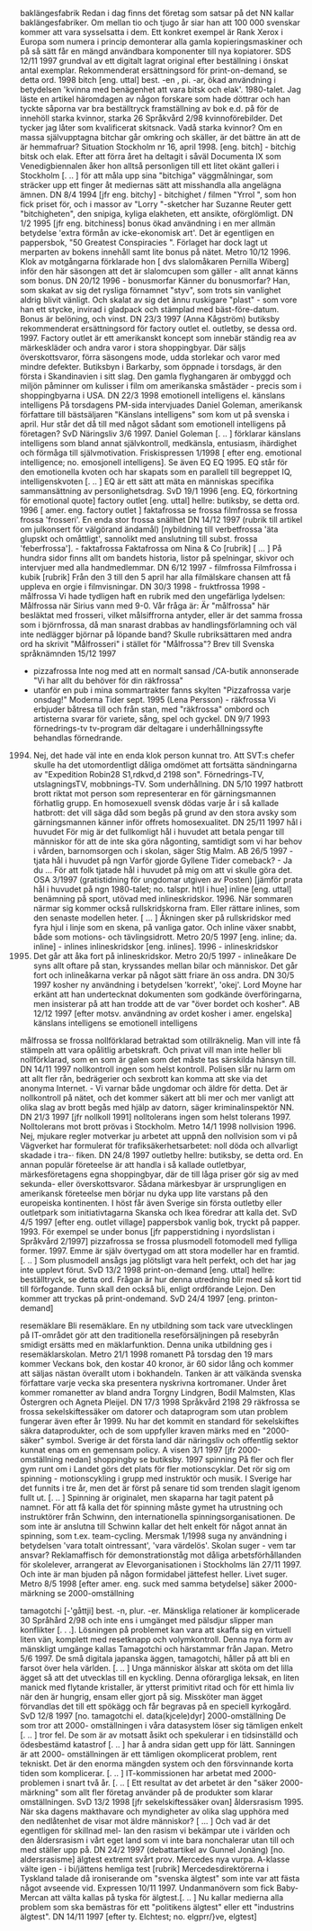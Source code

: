 baklängesfabrik Redan i dag finns det
företag som satsar på det NN kallar
baklängesfabriker. Om mellan tio och
tjugo år siar han att 100 000 svenskar
kommer att vara sysselsatta i dem. Ett
konkret exempel är Rank Xerox i
Europa som numera i princip demonterar
alla gamla kopieringsmaskiner
och på så sätt får en mängd användbara
komponenter till nya kopiatorer.
SDS 12/11 1997
grundval av ett digitalt lagrat original
efter beställning i önskat antal exemplar.
Rekommenderat ersättningsord
för print-on-demand, se detta ord.
1998
bitch [eng. uttal] best. -en , pi. -ar, ökad
användning i betydelsen 'kvinna med
benägenhet att vara bitsk och elak'.
1980-talet. Jag läste en artikel häromdagen
av någon forskare som hade
döttrar och han tyckte såporna var bra
beställtryck framställning av bok e.d. på för de innehöll starka kvinnor, starka
26 Språkvård 2/98 
kvinnoförebilder. Det tycker jag låter
som kvalificerat skitsnack. Vadå starka
kvinnor? Om en massa självupptagna
bitchar går omkring och skäller,
är det bättre än att de är hemmafruar?
Situation Stockholm nr 16, april 1998.
[eng. bitch] - bitchig bitsk och elak.
Efter att förra året ha deltagit i såväl
Documenta IX som Venedigbiennalen
åker hon alltså personligen till ett litet
okänt galleri i Stockholm [. .. ] för att
måla upp sina "bitchiga" väggmålningar,
som sträcker upp ett finger åt
mediernas sätt att misshandla alla
angelägna ämnen. DN 8/4 1994 [jfr
eng. bitchy] - bitchighet / filmen
"Yrrol ", som hon fick priset för, och i
massor av "Lorry "-sketcher har
Suzanne Reuter gett "bitchigheten",
den snipiga, kyliga elakheten, ett
ansikte, oförglömligt. DN 1/2 1995 [jfr
eng. bitchiness]
bonus ökad användning i en mer allmän
betydelse 'extra förmån av icke-ekonomisk
art'. Det är egentligen en pappersbok,
"50 Greatest Conspiracies ".
Förlaget har dock lagt ut merparten
av bokens innehåll samt lite bonus på
nätet. Metro 10/12 1996. Klok av motgångarna
förklarade hon [ dvs slalomåkaren
Pernilla Wiberg] inför den här
säsongen att det är slalomcupen som
gäller - allt annat känns som bonus.
DN 20/12 1996 - bonusmorfar
Känner du bonusmorfar? Han, som
skakat av sig det rysliga förnamnet
"styv", som trots sin vanlighet aldrig
blivit vänligt. Och skalat av sig det
ännu ruskigare "plast" - som vore
han ett stycke, invirad i gladpack och
stämplad med bäst-före-datum. Bonus
är belöning, och vinst. DN 23/3 1997
(Anna Kågström)
butiksby rekommenderat ersättningsord
för factory outlet el. outletby, se dessa
ord. 1997. Factory outlet är ett amerikanskt
koncept som innebär ständig
rea av märkeskläder och andra varor i
stora shoppingbyar. Där säljs överskottsvaror,
förra säsongens mode,
udda storlekar och varor med mindre
defekter. Butiksbyn i Barkarby, som
öppnade i torsdags, är den första i
Skandinavien i sitt slag. Den gamla
flyghangaren är ombyggd och miljön
påminner om kulisser i film om amerikanska
småstäder - precis som i shoppingbyarna
i USA. DN 22/3 1998
emotionell intelligens el. känslans
intelligens På torsdagens PM-sida
intervjuades Daniel Goleman, amerikansk
författare till bästsäljaren
"Känslans intelligens" som kom ut på
svenska i april. Hur står det då till
med något sådant som emotionell
intelligens på företagen? SvD Näringsliv
3/6 1997. Daniel Goleman
[. .. ] förklarar känslans intelligens som
bland annat självkontroll, medkänsla,
entusiasm, ihärdighet och förmåga till
självmotivation. Friskispressen 1/1998
[ efter eng. emotional intelligence; no.
emosjonell intelligens]. Se även EQ
EQ 1995. EQ står för den emotionella
kvoten och har skapats som en parallell
till begreppet IQ, intelligenskvoten
[. .. ] EQ är ett sätt att mäta en människas
specifika sammansättning av personlighetsdrag.
SvD 19/1 1996 [eng.
EQ, förkortning för emotional quote]
factory outlet [eng. uttal] hellre: butiksby,
se detta ord. 1996 [ amer. eng. factory
outlet ]
faktafrossa se frossa
filmfrossa se frossa
frossa 'frosseri'. En enda stor frossa
snällhet DN 14/12 1997 (rubrik till
artikel om julkonsert för välgörand
ändamål) [nybildning till verbetfrossa
'äta glupskt och omåttligt', sannolikt
med anslutning till subst. frossa
'feberfrossa']. - faktafrossa Faktafrossa
om Nina & Co [rubrik] [ ... ] På
hundra sidor finns allt om bandets historia,
listor på spelningar, skivor och
intervjuer med alla handmedlemmar.
DN 6/12 1997 - filmfrossa Filmfrossa
i kubik [rubrik] Från den 3 till den 5
april har alla filmälskare chansen att
få uppleva en orgie i filmvisningar.
DN 30/3 1998 - fruktfrossa 1998 -
målfrossa Vi hade tydligen haft en
rubrik med den ungefärliga lydelsen:
Målfrossa när Sirius vann med 9-0.
Vår fråga är: Är "målfrossa" här
besläktat med frosseri, vilket målsiffrorna
antyder, eller är det samma
frossa som i björnfrossa, då man snarast
drabbas av handlingsförlamning
och väl inte nedlägger björnar på
löpande band? Skulle rubriksättaren
med andra ord ha skrivit "Målfrosseri"
i stället för "Målfrossa"? Brev
till Svenska språknämnden 15/12 1997
- pizzafrossa Inte nog med att en normalt
sansad /CA-butik annonserade
"Vi har allt du behöver för din räkfrossa"
- utanför en pub i mina sommartrakter
fanns skylten "Pizzafrossa
varje onsdag!" Moderna Tider sept.
1995 (Lena Persson) - räkfrossa Vi
erbjuder båtresa till och från stan,
med "räkfrossa" ombord och artisterna
svarar för variete, sång, spel och
gyckel. DN 9/7 1993
förnedrings-tv tv-program där deltagare
i underhållningssyfte behandlas förnedrande.
1994. Nej, det hade väl inte
en enda klok person kunnat tro. Att
SVT:s chefer skulle ha det utomordentligt
dåliga omdömet att fortsätta
sändningarna av "Expedition Robin28
S1,rdkvd,d 2198
son". Förnedrings-TV, utslagningsTV,
mobbnings-TV. Som underhållning.
DN 5/10 1997
hatbrott brott riktat mot person som
representerar en för gärningsmannen
förhatlig grupp. En homosexuell
svensk dödas varje år i så kallade hatbrott:
det vill säga dåd som begås på
grund av den stora avsky som gärningsmannen
känner inför offrets
homosexualitet. DN 25/11 1997
hål i huvudet För mig är det fullkomligt
hål i huvudet att betala pengar till
människor för att de inte ska göra
någonting, samtidigt som vi har behov
i vården, barnomsorgen och i skolan,
säger Stig Malm. AB 26/5 1997 -
tjata hål i huvudet på ngn Varför
gjorde Gyllene Tider comeback? - Ja
du ... För att folk tjatade hål i huvudet
på mig om att vi skulle göra det. OSA
3/1997 (gratistidning för ungdomar
utgiven av Posten) [jämför prata hål i
huvudet på ngn 1980-talet; no. talspr.
ht)l i hue]
inline [eng. uttal] benämning på sport,
utövad med inlineskridskor. 1996. När
sommaren närmar sig kommer också
rullskridskorna fram. Eller rättare
inlines, som den senaste modellen
heter. [ ... ] Åkningen sker på rullskridskor
med fyra hjul i linje som en
skena, på vanliga gator. Och inline
växer snabbt, både som motions- och
tävlingsidrott. Metro 20/5 1997 [eng.
inline; da. inline] - inlines inlineskridskor
[eng. inlines]. 1996 - inlineskridskor
1992. Det går att åka fort
på inlineskridskor. Metro 20/5 1997 -
inlineåkare De syns allt oftare på
stan, kryssandes mellan bilar och
människor. Det går fort och inlineåkarna
verkar på något sätt friare än
oss andra. DN 30/5 1997 
kosher ny användning i betydelsen 'korrekt',
'okej'. Lord Moyne har erkänt
att han undertecknat dokumenten som
godkände överföringarna, men insisterar
på att han trodde att de var "över
bordet och kosher". AB 12/12 1997
[efter motsv. användning av ordet kosher
i amer. engelska]
känslans intelligens se emotionell intelligens

målfrossa se frossa
nollförklarad betraktad som otillräknelig.
Man vill inte få stämpeln att vara
opålitlig arbetskraft. Och privat vill
man inte heller bli nollförklarad, som
en som är galen som det måste tas särskilda
hänsyn till. DN 14/11 1997
nollkontroll ingen som helst kontroll.
Polisen slår nu larm om att allt fler
rån, bedrägerier och sexbrott kan
komma att ske via det anonyma
Internet. - Vi varnar både ungdomar
och äldre för detta. Det är nollkontroll
på nätet, och det kommer säkert att bli
mer och mer vanligt att olika slag av
brott begås med hjälp av datorn, säger
kriminalinspektör NN. DN 21/3 1997
[jfr nollkoll 1991]
nolltolerans ingen som helst tolerans
1997. Nolltolerans mot brott prövas i
Stockholm. Metro 14/1 1998
nollvision 1996. Nej, mjukare regler
motverkar ju arbetet att uppnå den
nollvision som vi på Vägverket har
formulerat för trafiksäkerhetsarbetet:
noll döda och allvarligt skadade i tra-·
fiken. DN 24/8 1997
outletby hellre: butiksby, se detta ord.
En annan populär företeelse är att
handla i så kallade outletbyar, märkesföretagens
egna shoppingbyar, där
de till låga priser gör sig av med
sekunda- eller överskottsvaror. Sådana
märkesbyar är ursprungligen en
amerikansk företeelse men börjar nu
dyka upp lite varstans på den europeiska
kontinenten. I höst får även
Sverige sin första outletby eller outletpark
som initiativtagarna Skanska och
Ikea föredrar att kalla det. SvD 4/5
1997 [efter eng. outlet village]
pappersbok vanlig bok, tryckt på papper.
1993. För exempel se under bonus
[jfr papperstidning i nyordslistan i
Språkvård 2/1997]
pizzafrossa se frossa
plusmodell fotomodell med fylliga former.
1997. Emme är själv övertygad
om att stora modeller har en framtid.
[. .. ] Som plusmodell ansågs jag plötsligt
vara helt perfekt, och det har jag
inte upplevt förut. SvD 13/2 1998
print-on-demand [eng. uttal] hellre:
beställtryck, se detta ord. Frågan är
hur denna utredning blir med så kort
tid till förfogande. Tunn skall den
också bli, enligt ordförande Lejon.
Den kommer att tryckas på print-ondemand.
SvD 24/4 1997 [eng. printon-demand]

resemäklare Bli resemäklare. En ny
utbildning som tack vare utvecklingen
på IT-området gör att den traditionella
reseförsäljningen på resebyrån smidigt
ersätts med en mäklarfunktion.
Denna unika utbildning ges i resemäklarskolan.
Metro 21/1 1998
romanett På torsdag den 19 mars kommer
Veckans bok, den kostar 40 kronor,
är 60 sidor lång och kommer att
säljas nästan överallt utom i bokhandeln.
Tanken är att välkända svenska
författare varje vecka ska presentera
nyskrivna kortromaner. Under året
kommer romanetter av bland andra
Torgny Lindgren, Bodil Malmsten,
Klas Östergren och Agneta Pleijel.
DN 17/3 1998
Språkvård 2198 29 
räkfrossa se frossa
sekelskiftessäker om datorer och dataprogram
som utan problem fungerar
även efter år 1999. Nu har det kommit
en standard för sekelskiftes säkra dataprodukter,
och de som uppfyller kraven
märks med en "2000-säker" symbol.
Sverige är det första land där
näringsliv och offentlig sektor kunnat
enas om en gemensam policy. A visen
3/1 1997 [jfr 2000-omställning nedan]
shoppingby se butiksby. 1997
spinning På fler och fler gym runt om i
Landet görs det plats för fler motionscyklar.
Det rör sig om spinning -
motionscykling i grupp med instruktör
och musik. I Sverige har det funnits i
tre år, men det är först på senare tid
som trenden slagit igenom fullt ut. [. .. ]
Spinning är originalet, men skaparna
har tagit patent på namnet. För att få
kalla det för spinning måste gymet ha
utrustning och instruktörer från
Schwinn, den internationella spinningsorganisationen.
De som inte är
anslutna till Schwinn kallar det helt
enkelt för något annat än spinning,
som t.ex. team-cycling. Mersmak
1/1998
suga ny användning i betydelsen 'vara
totalt ointressant', 'vara värdelös'.
Skolan suger - vem tar ansvar?
Reklamaffisch för demonstrationståg
mot dåliga arbetsförhållanden för skolelever,
arrangerat av Elevorganisationen
i Stockholms län 27/11 1997. Och
inte är man bjuden på någon formidabel
jättefest heller. Livet suger. Metro
8/5 1998 [efter amer. eng. suck med
samma betydelse]
säker 2000-märkning se 2000-omställning

tamagotchi [-'gåttji] best. -n, plur. -er.
Mänskliga relationer är komplicerade
30 Språhård 2/98
och inte ens i umgänget med pälsdjur
slipper man konflikter [. . .]. Lösningen
på problemet kan vara att skaffa sig
en virtuell liten vän, komplett med
resetknapp och volymkontroll. Denna
nya form av mänskligt umgänge kallas
Tamagotchi och härstammar från
Japan. Metro 5/6 1997. De små digitala
japanska äggen, tamagotchi, håller
på att bli en farsot över hela världen.
[. .. ] Unga människor älskar att sköta
om det lilla ägget så att det utvecklas
till en kyckling. Denna oförargliga
leksak, en liten manick med flytande
kristaller, är ytterst primitivt ritad och
för ett himla liv när den är hungrig,
ensam eller gjort på sig. Missköter
man ägget förvandlas det till ett spökägg
och får begravas på en speciell
kyrkogård. SvD 12/8 1997 [no. tamagotchi
el. data(kjcele)dyr]
2000-omställning De som tror att 2000-
omställningen i våra datasystem löser
sig tämligen enkelt [. .. ] tror fel. De
som är av motsatt åsikt och spekulerar
i en tidsinställd och ödesbestämd katastrof
[. .. ] har å andra sidan gett upp
för lätt. Sanningen är att 2000-
omställningen är ett tämligen okomplicerat
problem, rent tekniskt. Det är
den enorma mängden system och den
försvinnande korta tiden som komplicerar.
[. .. ] IT-kommissionen har arbetat
med 2000-problemen i snart två år.
[. .. [ Ett resultat av det arbetet är den
"säker 2000-märkning" som allt fler
företag använder på de produkter som
klarar omställningen. SvD 13/2 1998
[jfr sekelskiftessäker ovan]
åldersrasism 1995. När ska dagens
makthavare och myndigheter av olika
slag upphöra med den nedlåtenhet de
visar mot äldre människor? [ ... ] Och
vad är det egentligen för skillnad mel-
lan den rasism vi bekämpar ute i världen
och den åldersrasism i vårt eget
land som vi inte bara nonchalerar
utan till och med ställer upp på. DN
24/2 1997 (debattartikel av Gunnel
Jonäng) [no. aldersrasisme]
älgtest extremt svårt prov. Mercedes nya
vurpa. A-klasse välte igen - i bi/jättens
hemliga test [rubrik] Mercedesdirektörerna
i Tyskland talade då ironiserande
om "svenska älgtest" som
inte var att fästa något avseende vid.
Expressen 10/11 1997. Undanmanövern
som fick Baby-Mercan att välta
kallas på tyska för älgtest.[. .. ] Nu kallar
medierna alla problem som ska
bemästras för ett "politikens älgtest"
eller ett "industrins älgtest". DN
14/11 1997 [efter ty. Elchtest; no. elgprr/}ve,
elgtest] 